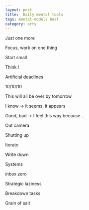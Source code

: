 ```yaml
---
layout: post
title:  Daily mental tools 
tags: mental-models best
category: arts
---
```



Just one more 

Focus, work on one thing 

Start small 

Think ! 

Artificial deadlines

10/10/10 

This will all be over by tomorrow 

I know -> it seems, it appears 

Good, bad -> I feel this way because .. 

Out camera 

Shutting up 

Iterate 

Write down 

Systems 

inbox zero 

Strategic laziness

Breakdown tasks 

Grain of salt 
